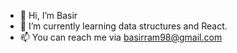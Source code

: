 - 👋 Hi, I’m Basir
- 🌱 I’m currently learning data structures and React. 
- 📫 You can reach me via basirram98@gmail.com

<!---
Basir98/Basir98 is a ✨ special ✨ repository because its `README.md` (this file) appears on your GitHub profile.
You can click the Preview link to take a look at your changes.
--->
